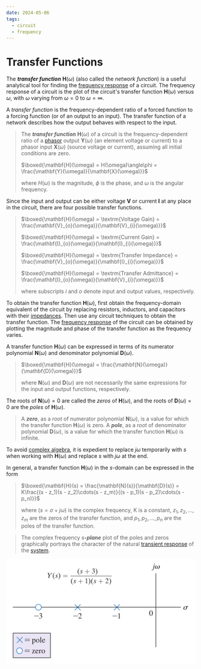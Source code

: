 ```yaml
---
date: 2024-05-06
tags:
  - circuit
  - frequency
---
```


# Transfer Functions

The ***transfer function*** $\mathbf{H}(\omega)$ (also called the *network function*) is a useful analytical tool for finding the [frequency response](56a77e5f.md) of a circuit. The frequency response of a circuit is the plot of the circuit's transfer function $\mathbf{H}(\omega)$ versus $\omega$, with $\omega$ varying from $\omega = 0$ to $\omega = \infty$.

A *transfer function* is the frequency-dependent ratio of a forced function to a forcing function (or of an output to an input). The transfer function of a network describes how the output behaves with respect to the input.

> The ***transfer function*** $\mathbf{H}(\omega)$ of a circuit is the frequency-dependent ratio of a [phasor](82b1dcbd.md) output $\mathbf{Y}(\omega)$ (an element voltage or current) to a phasor input $\mathbf{X}(\omega)$ (source voltage or current), assuming all initial conditions are zero.
>
> $\boxed{\mathbf{H}(\omega) = H(\omega)\angle\phi = \frac{\mathbf{Y}(\omega)}{\mathbf{X}(\omega)}}$
>
> where $H(\omega)$ is the magnitude, $\phi$ is the phase, and $\omega$ is the angular frequency.

Since the input and output can be either voltage $\mathbf{V}$ or current $\mathbf{I}$ at any place in the circuit, there are four possible transfer functions.

> $\boxed{\mathbf{H}(\omega) = \textrm{Voltage Gain} = \frac{\mathbf{V}_{o}(\omega)}{\mathbf{V}_{i}(\omega)}}$
>
> $\boxed{\mathbf{H}(\omega) = \textrm{Current Gain} = \frac{\mathbf{I}_{o}(\omega)}{\mathbf{I}_{i}(\omega)}}$
>
> $\boxed{\mathbf{H}(\omega) = \textrm{Transfer Impedance} = \frac{\mathbf{V}_{o}(\omega)}{\mathbf{I}_{i}(\omega)}}$
>
> $\boxed{\mathbf{H}(\omega) = \textrm{Transfer Admittance} = \frac{\mathbf{I}_{o}(\omega)}{\mathbf{V}_{i}(\omega)}}$
>
> where subscripts $i$ and $o$ denote input and output values, respectively.

To obtain the transfer function $\mathbf{H}(\omega)$, first obtain the frequency-domain equivalent of the circuit by replacing resistors, inductors, and capacitors with their [impedances](45a5fbef.md). Then use any circuit techniques to obtain the transfer function. The [frequency response](56a77e5f.md) of the circuit can be obtained by plotting the magnitude and phase of the transfer function as the frequency varies.

A transfer function $\mathbf{H}(\omega)$ can be expressed in terms of its numerator polynomial $\mathbf{N}(\omega)$ and denominator polynomial $\mathbf{D}(\omega)$.

> $\boxed{\mathbf{H}(\omega) = \frac{\mathbf{N}(\omega)}{\mathbf{D}(\omega)}}$
>
> where $\mathbf{N}(\omega)$ and $\mathbf{D}(\omega)$ are not necessarily the same expressions for the input and output functions, respectively.

The roots of $\mathbf{N}(\omega) = 0$ are called the *zeros* of $\mathbf{H}(\omega)$, and the roots of $\mathbf{D}(\omega) = 0$ are the *poles* of $\mathbf{H}(\omega)$.

> A ***zero***, as a *root* of numerator polynomial $\mathbf{N}(\omega)$, is a value for which the transfer function $\mathbf{H}(\omega)$ is zero. A ***pole***, as a *root* of denominator polynomial $\mathbf{D}(\omega)$, is a value for which the transfer function $\mathbf{H}(\omega)$ is infinite.

To avoid [complex algebra](1b0e3e96.md), it is expedient to replace $j\omega$ temporarily with $s$ when working with $\mathbf{H}(\omega)$ and replace $s$ with $j\omega$ at the end.

In general, a transfer function $\mathbf{H}(\omega)$ in the *s*-domain can be expressed in the form

> $\boxed{\mathbf{H}(s) = \frac{\mathbf{N}(s)}{\mathbf{D}(s)} = K\frac{(s - z_1)(s - z_2)\cdots(s - z_m)}{(s - p_1)(s - p_2)\cdots(s - p_n)}}$
>
> where $(s = \sigma + j\omega)$ is the complex frequency, K is a constant, $z_1,\,z_2,\,\dots,\,z_m$ are the zeros of the transfer function, and $p_1,\,p_2,\,\dots,\,p_n$ are the poles of the transfer function.

> The complex frequency $s$***-plane*** plot of the poles and zeros graphically portrays the character of the natural [transient response](c225601a.md) of the [system](5ab15bd7.md).

![](./media/transfer-function-pole-zero-plot.svg)
